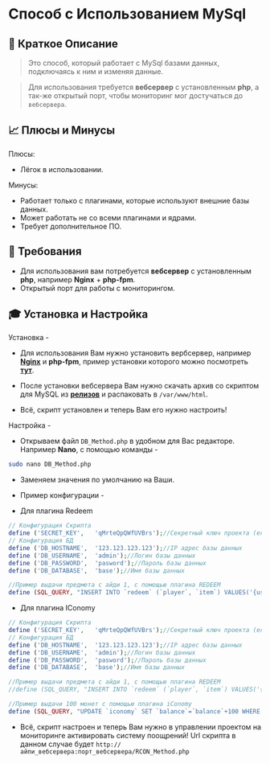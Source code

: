 # Способ с Использованием MySql

## 📝 Краткое Описание

>Это способ, который работает с MySql базами данных, подключаясь к ним и изменяя данные.

>Для использования требуется **вебсервер** с установленным **php**, а так-же открытый порт, чтобы мониторинг мог достучаться до `вебсервера`.

## 📈 Плюсы и Минусы

Плюсы:

- Лёгок в использовании.

Минусы:

- Работает только с плагинами, которые используют внешние базы данных.
- Может работать не со всеми плагинами и ядрами.
- Требует дополнительное ПО.

## 🧾 Требования

- Для использования вам потребуется **вебсервер** с установленным **php**, например **Nginx** + **php-fpm**.
- Открытый порт для работы с мониторингом.

## 🎓 Установка и Настройка

Установка -

- Для использования Вам нужно установить вербсервер, например [**Nginx**](https://www.nginx.com/) и **php-fpm**, пример установки которого можно посмотреть [**тут**](/docs/RewardSystem/WebServer.md).

- После установки вебсервера Вам нужно скачать архив со скриптом для MySQL из [**релизов**](https://github.com/kartashovio/reward-system-docs/releases) и распаковать в `/var/www/html`.

- Всё, скрипт установлен и теперь Вам его нужно настроить!

Настройка -

- Открываем файл `DB_Method.php` в удобном для Вас редакторе. Например **Nano**, с помощью команды -

```sh
sudo nano DB_Method.php
```

- Заменяем значения по умолчанию на Ваши.

- Пример конфигурации -

- Для плагина Redeem

```php
// Конфигурация Скрипта
define ('SECRET_KEY',	'qMrteQpQWfUVBrs');//Секретный ключ проекта (его можно посмотреть в редактировании вашего проекта)
// Конфигурация БД
define ('DB_HOSTNAME', 	'123.123.123.123');//IP адрес базы данных
define ('DB_USERNAME', 	'admin');//Логин базы данных
define ('DB_PASSWORD', 	'pasword');//Пароль базы данных
define ('DB_DATABASE', 	'base');//Имя базы данных

//Пример выдачи предмета с айди 1, с помощью плагина REDEEM
define (SQL_QUERY, "INSERT INTO `redeem` (`player`, `item`) VALUES('{username}', 1)");
```

* Для плагина IConomy

```php
// Конфигурация Скрипта
define ('SECRET_KEY',	'qMrteQpQWfUVBrs');//Секретный ключ проекта (его можно посмотреть в редактировании вашего проекта)
// Конфигурация БД
define ('DB_HOSTNAME', 	'123.123.123.123');//IP адрес базы данных
define ('DB_USERNAME', 	'admin');//Логин базы данных
define ('DB_PASSWORD', 	'pasword');//Пароль базы данных
define ('DB_DATABASE', 	'base');//Имя базы данных

//Пример выдачи предмета с айди 1, с помощью плагина REDEEM
//define (SQL_QUERY, "INSERT INTO `redeem` (`player`, `item`) VALUES('{username}', 1)");//Эту строку нужно закомментировать с помощью //

//Пример выдачи 100 монет с помощью плагина iConomy
define (SQL_QUERY, "UPDATE `iconomy` SET `balance`=`balance`+100 WHERE `username`='{username}'");//А эту наоборот раскомментировать убрав //
```

* Всё, скрипт настроен и теперь Вам нужно в управлении проектом на мониторинге активировать систему поощрений! Url скрипта в данном случае будет `http://айпи_вебсервера:порт_вебсервера/RCON_Method.php`